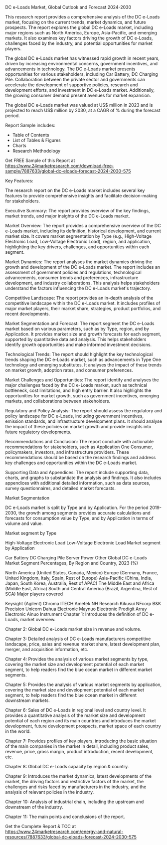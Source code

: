 DC e-Loads Market, Global Outlook and Forecast 2024-2030

This research report provides a comprehensive analysis of the DC e-Loads market, focusing on the current trends, market dynamics, and future prospects. The report explores the global DC e-Loads market, including major regions such as North America, Europe, Asia-Pacific, and emerging markets. It also examines key factors driving the growth of DC e-Loads, challenges faced by the industry, and potential opportunities for market players.

The global DC e-Loads market has witnessed rapid growth in recent years, driven by increasing environmental concerns, government incentives, and advancements in technology. The DC e-Loads market presents opportunities for various stakeholders, including Car Battery, DC Charging Pile. Collaboration between the private sector and governments can accelerate the development of supportive policies, research and development efforts, and investment in DC e-Loads market. Additionally, the growing consumer demand present avenues for market expansion.

The global DC e-Loads market was valued at US$ million in 2023 and is projected to reach US$ million by 2030, at a CAGR of % during the forecast period.

Report Sample includes:
- Table of Contents
- List of Tables & Figures
- Charts
- Research Methodology

Get FREE Sample of this Report at https://www.24marketresearch.com/download-free-sample/7887633/global-dc-eloads-forecast-2024-2030-575

Key Features:

The research report on the DC e-Loads market includes several key features to provide comprehensive insights and facilitate decision-making for stakeholders.

Executive Summary: The report provides overview of the key findings, market trends, and major insights of the DC e-Loads market.

Market Overview: The report provides a comprehensive overview of the DC e-Loads market, including its definition, historical development, and current market size. It covers market segmentation by Type (e.g., High-Voltage Electronic Load, Low-Voltage Electronic Load), region, and application, highlighting the key drivers, challenges, and opportunities within each segment.

Market Dynamics: The report analyses the market dynamics driving the growth and development of the DC e-Loads market. The report includes an assessment of government policies and regulations, technological advancements, consumer trends and preferences, infrastructure development, and industry collaborations. This analysis helps stakeholders understand the factors influencing the DC e-Loads market's trajectory.

Competitive Landscape: The report provides an in-depth analysis of the competitive landscape within the DC e-Loads market. It includes profiles of major market players, their market share, strategies, product portfolios, and recent developments.

Market Segmentation and Forecast: The report segment the DC e-Loads market based on various parameters, such as by Type, region, and by Application. It provides market size and growth forecasts for each segment, supported by quantitative data and analysis. This helps stakeholders identify growth opportunities and make informed investment decisions.

Technological Trends: The report should highlight the key technological trends shaping the DC e-Loads market, such as advancements in Type One technology and emerging substitutes. It analyses the impact of these trends on market growth, adoption rates, and consumer preferences.

Market Challenges and Opportunities: The report identify and analyses the major challenges faced by the DC e-Loads market, such as technical bottleneck, cost limitations, and high entry barrier. It also highlights the opportunities for market growth, such as government incentives, emerging markets, and collaborations between stakeholders.

Regulatory and Policy Analysis: The report should assess the regulatory and policy landscape for DC e-Loads, including government incentives, emission standards, and infrastructure development plans. It should analyse the impact of these policies on market growth and provide insights into future regulatory developments.

Recommendations and Conclusion: The report conclude with actionable recommendations for stakeholders, such as Application One Consumer, policymakers, investors, and infrastructure providers. These recommendations should be based on the research findings and address key challenges and opportunities within the DC e-Loads market.

Supporting Data and Appendices: The report include supporting data, charts, and graphs to substantiate the analysis and findings. It also includes appendices with additional detailed information, such as data sources, survey questionnaires, and detailed market forecasts.

Market Segmentation

DC e-Loads market is split by Type and by Application. For the period 2019-2030, the growth among segments provides accurate calculations and forecasts for consumption value by Type, and by Application in terms of volume and value.

Market segment by Type

High-Voltage Electronic Load
Low-Voltage Electronic Load
Market segment by Application

Car Battery
DC Charging Pile
Server Power
Other
Global DC e-Loads Market Segment Percentages, By Region and Country, 2023 (%)

North America (United States, Canada, Mexico)
Europe (Germany, France, United Kingdom, Italy, Spain, Rest of Europe)
Asia-Pacific (China, India, Japan, South Korea, Australia, Rest of APAC)
The Middle East and Africa (Middle East, Africa)
South and Central America (Brazil, Argentina, Rest of SCA)
Major players covered

Keysight (Agilent)
Chroma
ITECH
Ametek
NH Research
Kikusui
NFcorp
B&K Precision
Unicorn
Dahua Electronic
Maynuo Electronic
Prodigit
Array Electronic
Ainuo Instrument
Chapter 1: Introduces the definition of DC e-Loads, market overview.

Chapter 2: Global DC e-Loads market size in revenue and volume.

Chapter 3: Detailed analysis of DC e-Loads manufacturers competitive landscape, price, sales and revenue market share, latest development plan, merger, and acquisition information, etc.

Chapter 4: Provides the analysis of various market segments by type, covering the market size and development potential of each market segment, to help readers find the blue ocean market in different market segments.

Chapter 5: Provides the analysis of various market segments by application, covering the market size and development potential of each market segment, to help readers find the blue ocean market in different downstream markets.

Chapter 6: Sales of DC e-Loads in regional level and country level. It provides a quantitative analysis of the market size and development potential of each region and its main countries and introduces the market development, future development prospects, market space of each country in the world.

Chapter 7: Provides profiles of key players, introducing the basic situation of the main companies in the market in detail, including product sales, revenue, price, gross margin, product introduction, recent development, etc.

Chapter 8: Global DC e-Loads capacity by region & country.

Chapter 9: Introduces the market dynamics, latest developments of the market, the driving factors and restrictive factors of the market, the challenges and risks faced by manufacturers in the industry, and the analysis of relevant policies in the industry.

Chapter 10: Analysis of industrial chain, including the upstream and downstream of the industry.

Chapter 11: The main points and conclusions of the report.

Get the Complete Report & TOC at https://www.24marketresearch.com/energy-and-natural-resources/7887633/global-dc-eloads-forecast-2024-2030-575
